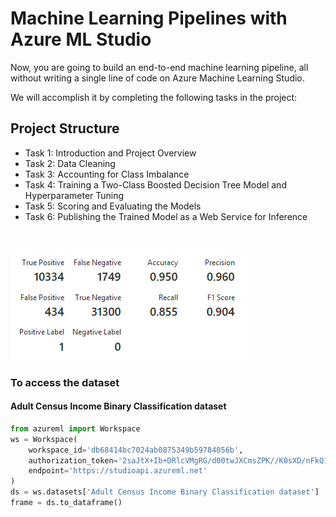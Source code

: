 # Machine Learning Pipelines with Azure ML Studio

Now, you are going to build an end-to-end machine learning pipeline, all without writing a single line of code on Azure Machine Learning Studio.

We will accomplish it by completing the following tasks in the project:

## Project Structure
- Task 1: Introduction and Project Overview
- Task 2: Data Cleaning
- Task 3: Accounting for Class Imbalance
- Task 4: Training a Two-Class Boosted Decision Tree Model and Hyperparameter Tuning
- Task 5: Scoring and Evaluating the Models
- Task 6: Publishing the Trained Model as a Web Service for Inference
<br>

![Evaluation results](https://github.com/masedos/Predictive-Modelling-with-Azure-Machine-Learning-Studio/blob/master/Evaluation_results.PNG)


### To access the dataset

#### Adult Census Income Binary Classification dataset
```python
from azureml import Workspace
ws = Workspace(
    workspace_id='db68414bc7024ab0875349b59784056b',
    authorization_token='2saJtX+Ib+DRlcVMgRG/d00twJXCmsZPK//K0sXD/nFkQ1VvoR5CqjIW06m/3T3MprPWw4hyOiwjDuUdO0E+hQ==',
    endpoint='https://studioapi.azureml.net'
)
ds = ws.datasets['Adult Census Income Binary Classification dataset']
frame = ds.to_dataframe()
```
